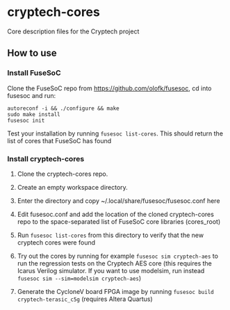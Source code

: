 # cryptech-cores
Core description files for the Cryptech project

## How to use

### Install FuseSoC
Clone the FuseSoC repo from https://github.com/olofk/fusesoc, cd into fusesoc and run:

    autoreconf -i && ./configure && make
    sudo make install
    fusesoc init

Test your installation by running `fusesoc list-cores`. This should return the list of cores that FuseSoC has found

### Install cryptech-cores
1. Clone the cryptech-cores repo.

2. Create an empty workspace directory.
3. Enter the directory and copy ~/.local/share/fusesoc/fusesoc.conf here
4. Edit fusesoc.conf and add the location of the cloned cryptech-cores repo to the space-separated list of FuseSoC core libraries (cores_root)
5. Run `fusesoc list-cores` from this directory to verify that the new cryptech cores were found
6. Try out the cores by running for example `fusesoc sim cryptech-aes` to run the regression tests on the Cryptech AES core (this requires the Icarus Verilog simulator. If you want to use modelsim, run instead `fusesoc sim --sim=modelsim cryptech-aes`)
7. Generate the CycloneV board FPGA image by running `fusesoc build cryptech-terasic_c5g` (requires Altera Quartus)


